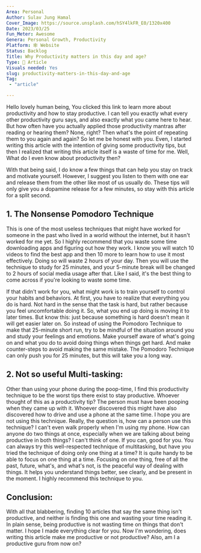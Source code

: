```yaml
---
Area: Personal
Author: Sulav Jung Hamal
Cover_Image: https://source.unsplash.com/hSY4lkFR_E0/1320x400
Date: 2023/03/25
Fun_Meter: Awesome
Genera: Personal Growth, Productivity
Platform: 🕸️ Website
Status: Backlog
Title: Why Productivity matters in this day and age?
Type: 📄 Article
Visuals needed: Yes
slug: productivity-matters-in-this-day-and-age
Tag:
 - "article"

---
```


Hello lovely human being,
You clicked this link to learn more about productivity and how to stay productive. I can tell you exactly what every other productivity guru says, and also exactly what you came here to hear. But how often have you actually applied those productivity mantras after reading or hearing them? None, right? Then what's the point of repeating them to you again and again? So let me be honest with you. Even, I started writing this article with the intention of giving some productivity tips, but then I realized that writing this article itself is a waste of time for me. Well,  What do I even know about productivity then?

With that being said, I do know a few things that can help you stay on track and motivate yourself. However, I suggest you listen to them with one ear and release them from the other like most of us usually do. These tips will only give you a dopamine release for a few minutes, so stay with this article for a split second.

## 1. The Nonsense Pomodoro Technique

This is one of the most useless techniques that might have worked for someone in the past who lived in a world without the internet, but it hasn't worked for me yet. So I highly recommend that you waste some time downloading apps and figuring out how they work. I know you will watch 10 videos to find the best app and then 10 more to learn how to use it most effectively. Doing so will waste 2 hours of your day. Then you will use the technique to study for 25 minutes, and your 5-minute break will be changed to 2 hours of social media usage after that. Like I said, it's the best thing to come across if you're looking to waste some time.

If that didn't work for you, what might work is to train yourself to control your habits and behaviors. At first, you have to realize that everything you do is hard. Not hard in the sense that the task is hard, but rather because you feel uncomfortable doing it. So, what you end up doing is moving it to later times. But know this: just because something is hard doesn't mean it will get easier later on. So instead of using the Pomodoro Technique to make that 25-minute short run, try to be mindful of the situation around you and study your feelings and emotions. Make yourself aware of what's going on and what you do to avoid doing things when things get hard. And make counter-steps to avoid making the same mistake. The Pomodoro Technique can only push you for 25 minutes, but this will take you a long way.

## 2. Not so useful Multi-tasking:

Other than using your phone during the poop-time, I find this productivity technique to be the worst tips there exist to stay productive. Whoever thought of this as a productivity tip? The person must have been pooping when they came up with it. Whoever discovered this might have also discovered how to drive and use a phone at the same time. I hope you are not using this technique. Really, the question is, how can a person use this technique? I can't even walk properly when I'm using my phone. How can anyone do two things at once, especially when we are talking about being productive in both things? I can't think of one. If you can, good for you. You can always try this well-respected technique of multitasking, but have you tried the technique of doing only one thing at a time? It is quite handy to be able to focus on one thing at a time. Focusing on one thing, free of all the past, future, what's, and what's not, is the peaceful way of dealing with things. It helps you understand things better, see clearly, and be present in the moment. I highly recommend this technique to you.

## Conclusion:

With all that blabbering, finding 10 articles that say the same thing isn't productive, and neither is finding this one and wasting your time reading it. In plain sense, being productive is not wasting time on things that don't matter. I hope I made everything clear for you. Now I'm wondering, does writing this article make me productive or not productive? Also, am I a productive guru from now on?
